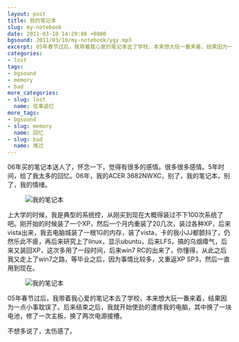 ```yaml
---
layout: post
title: 我的笔记本
slug: my-notebook
date: 2011-03-10 14:29:08 +0800
bgsound: 2011/03/10/my-notebook/ygy.mp3
excerpt: 05年春节过后，我带着我心爱的笔记本去了学校，本来想大玩一番来着，结果因为一点小事耽误了。后来结束之后，我就开始使劲的遭疼我的电脑，其中换了一块电池，修了一次主板，换了两次电源接槽。
categories:
- lost
tags:
- bgsound
- memory
- bad
more_categories:
- slug: lost
  name: 往事追忆
more_tags:
- bgsound
- slug: memory
  name: 回忆
- slug: bad
  name: 难过
---
```


06年买的笔记本送人了，怀念一下，觉得有很多的感情。很多很多感情。5年时间，给了我太多的回忆。06年，我的ACER 3682NWXC，别了，我的笔记本，别了，我的情绪。

<figure>
	<img src="{{ site.path.uploads }}2011/03/10/my-notebook/notebook1.jpg" alt="我的笔记本" />
</figure>

上大学的时候，我是典型的系统控，从刚买到现在大概得装过不下100次系统了吧。刚开始的时候装了一个XP，然后一个月内重装了20几次，装过各种XP，后来vista出来，我去电脑城装了一根1G的内存，装了vista，卡的我小JJ都颤抖了，仍然乐此不疲，再后来研究上了linux，显示ubuntu，后来LFS，搞的乌烟瘴气，后来又装回XP，这次多用了一段时间，后来win7 RC的出来了，你懂得，从此之后我又走上了win7之路，等毕业之后，因为事情比较多，又重返XP SP3，然后一直用到现在。

<figure>
	<img src="{{ site.path.uploads }}2011/03/10/my-notebook/notebook2.jpg" alt="我的笔记本" />
</figure>

05年春节过后，我带着我心爱的笔记本去了学校，本来想大玩一番来着，结果因为一点小事耽误了。后来结束之后，我就开始使劲的遭疼我的电脑，其中换了一块电池，修了一次主板，换了两次电源接槽。

不想多说了，太伤感了。
